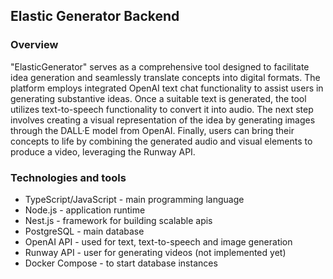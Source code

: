 ## Elastic Generator Backend

### Overview

"ElasticGenerator" serves as a comprehensive tool designed to facilitate idea generation and seamlessly translate
concepts into digital formats. The platform employs integrated OpenAI text chat functionality to assist users in
generating substantive ideas. Once a suitable text is generated, the tool utilizes text-to-speech functionality to
convert it into audio. The next step involves creating a visual representation of the idea by generating images through
the DALL·E model from OpenAI. Finally, users can bring their concepts to life by combining the generated audio and
visual elements to produce a video, leveraging the Runway API.

### Technologies and tools

- TypeScript/JavaScript - main programming language
- Node.js - application runtime
- Nest.js - framework for building scalable apis
- PostgreSQL - main database
- OpenAI API - used for text, text-to-speech and image generation
- Runway API - user for generating videos (not implemented yet)
- Docker Compose - to start database instances
